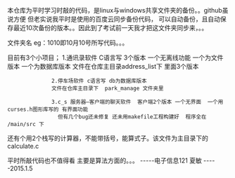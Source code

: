 
本仓库为平时学习时敲的代码，是linux与windows共享文件夹的备份。。github虽说方便 但老实说我平时是使用的百度云同步备份代码，
可以自动备份，且自动保存最近10次备份的版本。。因此到了考试前一天我才把这文件夹同步来，。。

文件夹名 eg：1010即10月10号所写代码。。。

目前有3个小项目； 1.通讯录软件 C语言写 3个版本 一个无离线功能 一个为文件版本 一个为数据库版本
                    文件在仓库主目录address_list下 里面3个版本
                    
                  2.停车场软件 c语言写 db为数据库版本
                  文件在仓库主目录下  park_manage 文件夹里
                  
                  3.c_s 服务器—客户端的聊天软件  客户端2个版本 一个无界面  一个用curses.h图形库写的 有界面功能
                    但有几个bug还未修复 还未用makefile工程构建好  程序全在 /main/src 下
                    
还有个用2个栈写的计算器，不能带括号，能算式子。该文件为主目录下的calculate.c 
                  
平时所敲代码也不值得看 主要是算法方面的。。。
                                                                           -----电子信息121 夏敏 
                                                                           -----2015.1.5
